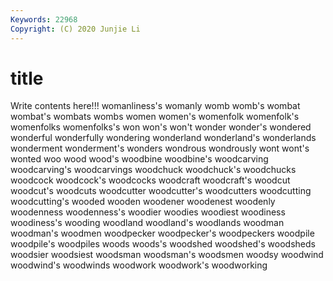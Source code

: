 ```yaml
---
Keywords: 22968
Copyright: (C) 2020 Junjie Li
---
```


# title

Write contents here!!!
womanliness's 
womanly 
womb
womb's 
wombat 
wombat's 
wombats 
wombs 
women 
women's 
womenfolk 
womenfolk's 
womenfolks
womenfolks's 
won 
won's 
won't 
wonder 
wonder's 
wondered 
wonderful 
wonderfully 
wondering
wonderland 
wonderland's 
wonderlands 
wonderment 
wonderment's 
wonders 
wondrous 
wondrously 
wont 
wont's
wonted 
woo 
wood 
wood's 
woodbine 
woodbine's 
woodcarving 
woodcarving's 
woodcarvings 
woodchuck
woodchuck's 
woodchucks 
woodcock 
woodcock's 
woodcocks 
woodcraft 
woodcraft's 
woodcut 
woodcut's 
woodcuts
woodcutter 
woodcutter's 
woodcutters 
woodcutting 
woodcutting's 
wooded 
wooden 
woodener 
woodenest 
woodenly
woodenness 
woodenness's 
woodier 
woodies 
woodiest 
woodiness 
woodiness's 
wooding 
woodland 
woodland's
woodlands 
woodman 
woodman's 
woodmen 
woodpecker 
woodpecker's 
woodpeckers 
woodpile 
woodpile's 
woodpiles
woods 
woods's 
woodshed 
woodshed's 
woodsheds 
woodsier 
woodsiest 
woodsman 
woodsman's 
woodsmen
woodsy 
woodwind 
woodwind's 
woodwinds 
woodwork 
woodwork's 
woodworking 
